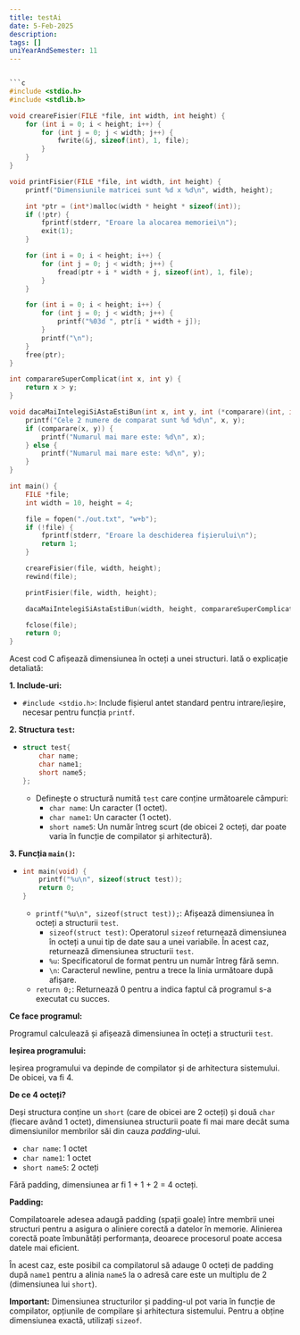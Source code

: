 ```yaml
---
title: testAi
date: 5-Feb-2025
description: 
tags: []
uniYearAndSemester: 11
---
```


```c

```c
#include <stdio.h>
#include <stdlib.h>

void creareFisier(FILE *file, int width, int height) {
    for (int i = 0; i < height; i++) {
        for (int j = 0; j < width; j++) {
            fwrite(&j, sizeof(int), 1, file);
        }
    }
}

void printFisier(FILE *file, int width, int height) {
    printf("Dimensiunile matricei sunt %d x %d\n", width, height);

    int *ptr = (int*)malloc(width * height * sizeof(int));
    if (!ptr) {
        fprintf(stderr, "Eroare la alocarea memoriei\n");
        exit(1);
    }

    for (int i = 0; i < height; i++) {
        for (int j = 0; j < width; j++) {
            fread(ptr + i * width + j, sizeof(int), 1, file);
        }
    }

    for (int i = 0; i < height; i++) {
        for (int j = 0; j < width; j++) {
            printf("%03d ", ptr[i * width + j]);
        }
        printf("\n");
    }
    free(ptr);
}

int comparareSuperComplicat(int x, int y) {
    return x > y;
}

void dacaMaiIntelegiSiAstaEstiBun(int x, int y, int (*comparare)(int, int)) {
    printf("Cele 2 numere de comparat sunt %d %d\n", x, y);
    if (comparare(x, y)) {
        printf("Numarul mai mare este: %d\n", x);
    } else {
        printf("Numarul mai mare este: %d\n", y);
    }
}

int main() {
    FILE *file;
    int width = 10, height = 4;

    file = fopen("./out.txt", "w+b");
    if (!file) {
        fprintf(stderr, "Eroare la deschiderea fișierului\n");
        return 1;
    }

    creareFisier(file, width, height);
    rewind(file);

    printFisier(file, width, height);

    dacaMaiIntelegiSiAstaEstiBun(width, height, comparareSuperComplicat);

    fclose(file);
    return 0;
}
```

Acest cod C afișează dimensiunea în octeți a unei structuri. Iată o explicație detaliată:

**1. Include-uri:**

*   `#include <stdio.h>`: Include fișierul antet standard pentru intrare/ieșire, necesar pentru funcția `printf`.

**2. Structura `test`:**

*   ```c
    struct test{
        char name;
        char name1;
        short name5;
    };
    ```
    *   Definește o structură numită `test` care conține următoarele câmpuri:
        *   `char name`: Un caracter (1 octet).
        *   `char name1`: Un caracter (1 octet).
        *   `short name5`: Un număr întreg scurt (de obicei 2 octeți, dar poate varia în funcție de compilator și arhitectură).

**3. Funcția `main()`:**

*   ```c
    int main(void) {
        printf("%u\n", sizeof(struct test));
        return 0;
    }
    ```
    *   `printf("%u\n", sizeof(struct test));`: Afișează dimensiunea în octeți a structurii `test`.
        *   `sizeof(struct test)`: Operatorul `sizeof` returnează dimensiunea în octeți a unui tip de date sau a unei variabile. În acest caz, returnează dimensiunea structurii `test`.
        *   `%u`: Specificatorul de format pentru un număr întreg fără semn.
        *   `\n`: Caracterul newline, pentru a trece la linia următoare după afișare.
    *   `return 0;`: Returnează 0 pentru a indica faptul că programul s-a executat cu succes.

**Ce face programul:**

Programul calculează și afișează dimensiunea în octeți a structurii `test`.

**Ieșirea programului:**

Ieșirea programului va depinde de compilator și de arhitectura sistemului. De obicei, va fi 4.

**De ce 4 octeți?**

Deși structura conține un `short` (care de obicei are 2 octeți) și două `char` (fiecare având 1 octet), dimensiunea structurii poate fi mai mare decât suma dimensiunilor membrilor săi din cauza *padding*-ului.

*   `char name`: 1 octet
*   `char name1`: 1 octet
*   `short name5`: 2 octeți

Fără padding, dimensiunea ar fi 1 + 1 + 2 = 4 octeți.

**Padding:**

Compilatoarele adesea adaugă padding (spații goale) între membrii unei structuri pentru a asigura o aliniere corectă a datelor în memorie. Alinierea corectă poate îmbunătăți performanța, deoarece procesorul poate accesa datele mai eficient.

În acest caz, este posibil ca compilatorul să adauge 0 octeți de padding după `name1` pentru a alinia `name5` la o adresă care este un multiplu de 2 (dimensiunea lui `short`).

**Important:** Dimensiunea structurilor și padding-ul pot varia în funcție de compilator, opțiunile de compilare și arhitectura sistemului. Pentru a obține dimensiunea exactă, utilizați `sizeof`.


```


